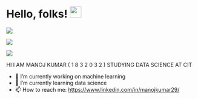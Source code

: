 # Hello, folks! <img src="https://raw.githubusercontent.com/MartinHeinz/MartinHeinz/master/wave.gif" width="30px">

<img align="center" src="https://github-readme-stats.vercel.app/api/<CARD_TYPE>/?username=<USERNAME>&theme=<THEME_NAME>" />

![](https://img.shields.io/badge/<WORD_ON_LEFT>-<WORD_ON_RIGHT>-informational?style=flat&logo=<LOGO_NAME>&logoColor=white&color=2bbc8a)

![](https://img.shields.io/badge/<WORD_ON_LEFT>-<WORD_ON_RIGHT>-informational?style=flat&logo=data:image/svg%2bxml;base64,<BASE64_DATA>)


HI I AM MANOJ KUMAR ( 1 8 3 2 0 3 2 )  STUDYING DATA SCIENCE AT CIT

- 🔭 I’m currently working on machine learning
- 🌱 I’m currently learning data science
- 📫 How to reach me: https://www.linkedin.com/in/manojkumar29/
